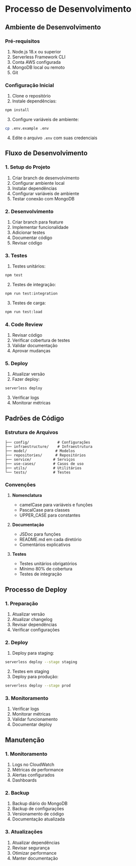 # Processo de Desenvolvimento

## Ambiente de Desenvolvimento

### Pré-requisitos
1. Node.js 18.x ou superior
2. Serverless Framework CLI
3. Conta AWS configurada
4. MongoDB local ou remoto
5. Git

### Configuração Inicial
1. Clone o repositório
2. Instale dependências:
```bash
npm install
```
3. Configure variáveis de ambiente:
```bash
cp .env.example .env
```
4. Edite o arquivo `.env` com suas credenciais

## Fluxo de Desenvolvimento

### 1. Setup do Projeto
1. Criar branch de desenvolvimento
2. Configurar ambiente local
3. Instalar dependências
4. Configurar variáveis de ambiente
5. Testar conexão com MongoDB

### 2. Desenvolvimento
1. Criar branch para feature
2. Implementar funcionalidade
3. Adicionar testes
4. Documentar código
5. Revisar código

### 3. Testes
1. Testes unitários:
```bash
npm test
```
2. Testes de integração:
```bash
npm run test:integration
```
3. Testes de carga:
```bash
npm run test:load
```

### 4. Code Review
1. Revisar código
2. Verificar cobertura de testes
3. Validar documentação
4. Aprovar mudanças

### 5. Deploy
1. Atualizar versão
2. Fazer deploy:
```bash
serverless deploy
```
3. Verificar logs
4. Monitorar métricas

## Padrões de Código

### Estrutura de Arquivos
```
├── config/             # Configurações
├── infraestructure/    # Infraestrutura
├── model/             # Modelos
├── repositories/      # Repositórios
├── service/          # Serviços
├── use-cases/        # Casos de uso
├── utils/            # Utilitários
└── tests/            # Testes
```

### Convenções
1. **Nomenclatura**
   - camelCase para variáveis e funções
   - PascalCase para classes
   - UPPER_CASE para constantes

2. **Documentação**
   - JSDoc para funções
   - README.md em cada diretório
   - Comentários explicativos

3. **Testes**
   - Testes unitários obrigatórios
   - Mínimo 80% de cobertura
   - Testes de integração

## Processo de Deploy

### 1. Preparação
1. Atualizar versão
2. Atualizar changelog
3. Revisar dependências
4. Verificar configurações

### 2. Deploy
1. Deploy para staging:
```bash
serverless deploy --stage staging
```
2. Testes em staging
3. Deploy para produção:
```bash
serverless deploy --stage prod
```

### 3. Monitoramento
1. Verificar logs
2. Monitorar métricas
3. Validar funcionamento
4. Documentar deploy

## Manutenção

### 1. Monitoramento
1. Logs no CloudWatch
2. Métricas de performance
3. Alertas configurados
4. Dashboards

### 2. Backup
1. Backup diário do MongoDB
2. Backup de configurações
3. Versionamento de código
4. Documentação atualizada

### 3. Atualizações
1. Atualizar dependências
2. Revisar segurança
3. Otimizar performance
4. Manter documentação 